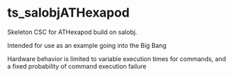 # ts_salobjATHexapod
Skeleton CSC for ATHexapod build on salobj.

Intended for use as an example going into the Big Bang

Hardware behavior is limited to variable execution times for commands, and
a fixed probability of command execution failure

